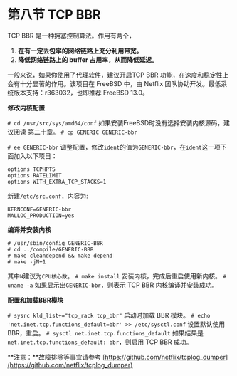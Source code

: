 # 第八节 TCP BBR

TCP BBR 是一种拥塞控制算法。作用有两个，

1. **在有一定丢包率的网络链路上充分利用带宽。**
2. **降低网络链路上的 buffer 占用率，从而降低延迟。**

一般来说，如果你使用了代理软件，建议开启TCP BBR 功能，在速度和稳定性上会有十分显著的作用。该项目在 FreeBSD 中，由 Netflix 团队协助开发。最低系统版本支持：r363032，也即推荐 FreeBSD 13.0。

**修改内核配置**

`# cd /usr/src/sys/amd64/conf`
如果安装FreeBSD时没有选择安装内核源码，建议阅读 第二十章。
`# cp GENERIC GENERIC-bbr`

`# ee GENERIC-bbr`
调整配置，修改`ident`的值为`GENERIC-bbr`，在`ident`这一项下面加入以下项目：

```
options TCPHPTS
options RATELIMIT
options WITH_EXTRA_TCP_STACKS=1
```

新建`/etc/src.conf`，内容为:

```
KERNCONF=GENERIC-bbr
MALLOC_PRODUCTION=yes
```

**编译并安装内核**
```
# /usr/sbin/config GENERIC-BBR
# cd ../compile/GENERIC-BBR
# make cleandepend && make depend
# make -jN+1
```

其中`N`建议为`CPU核心数`。
`# make install`
安装内核，完成后重启使用新内核。
`# uname -a`
如果显示出`GENERIC-bbr`，则表示 TCP BBR 内核编译并安装成功。

**配置和加载BBR模块**

`# sysrc kld_list+="tcp_rack tcp_bbr"`
启动时加载 BBR 模块。
`# echo 'net.inet.tcp.functions_default=bbr' >> /etc/sysctl.conf`
设置默认使用 BBR，重启。
`# sysctl net.inet.tcp.functions_default`
如果结果是`net.inet.tcp.functions_default: bbr`，则启用 TCP BBR 成功。

**注意：**故障排除等事宜请参考 [https://github.com/netflix/tcplog_dumper](https://github.com/netflix/tcplog_dumper)
